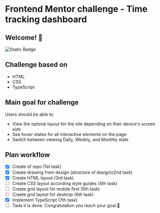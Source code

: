 # Frontend Mentor challenge - Time tracking dashboard

## Welcome! 👋

![Static Badge](https://img.shields.io/badge/https%3A%2F%2Fimg.shields.io%2Fbadge%2FDifficulty-junior-%2391bd28?style=for-the-badge&logo=Frontend%20mentor&logoColor=white&label=Difficulty&labelColor=%23555555&color=%2391bd28)

## Challenge based on

- HTML
- CSS
- TypeScript

## Main goal for challenge

Users should be able to:

- View the optimal layout for the site depending on their device's screen size
- See hover states for all interactive elements on the page
- Switch between viewing Daily, Weekly, and Monthly stats

## Plan workflow

- [x] Create of repo (1st task)
- [x] Create drawing from design (structure of design)(2nd task)
- [x] Create HTML layout (3rd task)
- [ ] Create CSS layout according style guides (4th task)
- [ ] Create grid layout for mobile first (5th task)
- [ ] Craete grid layout for desktop (6th task)
- [x] Implement TypeScript (7th task)
- [ ] Tada it is done. Congratulation you reach your goal.🎉